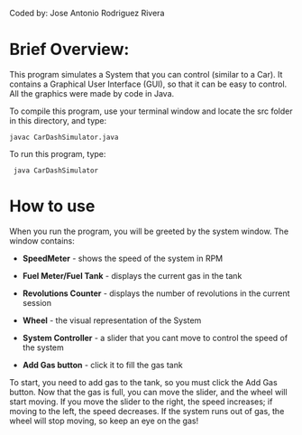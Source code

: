 Coded by: Jose Antonio Rodriguez Rivera

# Brief Overview:
This program simulates a System that you can control (similar to a Car). It contains a Graphical User Interface (GUI), so that it can be easy to control. All the graphics were made by code in Java.

To compile this program, use your terminal window and locate the src folder in this directory, and type:

	javac CarDashSimulator.java

To run this program, type:

	 java CarDashSimulator


# How to use
When you run the program, you will be greeted by the system window. The window contains:

- **SpeedMeter** - shows the speed of the system in RPM

- **Fuel Meter/Fuel Tank** - displays the current gas in the tank
	
- **Revolutions Counter** - displays the number of revolutions in the current session
	
- **Wheel** - the visual representation of the System
	
- **System Controller** - a slider that you cant move to control the speed of the system
	
- **Add Gas button** - click it to fill the gas tank
	
To start, you need to add gas to the tank, so you must click the Add Gas button. Now that the gas is full, you can move the slider, and the wheel will start moving. If you move the slider to the right, the speed increases; if moving to the left, the speed decreases. If the system runs out of gas, the wheel will stop moving, so keep an eye on the gas!
